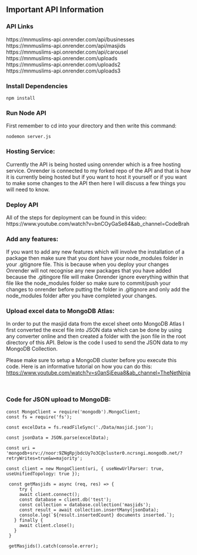 <h2>Important API Information</h2>

<h3>API Links</h3>
<a>https://mnmuslims-api.onrender.com/api/businesses</a>
<br/>
<a>https://mnmuslims-api.onrender.com/api/masjids</a>
<br/>
<a>https://mnmuslims-api.onrender.com/api/carousel</a>
<br/>
<a>https://mnmuslims-api.onrender.com/uploads</a>
<br/>
<a>https://mnmuslims-api.onrender.com/uploads2</a>
<br/>
<a>https://mnmuslims-api.onrender.com/uploads3</a>

<h3>Install Dependencies</h3>

```
npm install
```

<h3>Run Node API</h3>
First remember to cd into your directory and then write this command:

```
nodemon server.js
```

<h3>Hosting Service:</h3>
Currently the API is being hosted using onrender which is a free hosting service. Onrender is connected to my forked repo of the API and that is how it is currently being hosted but if you want to host it yourself or if you want to make some changes to the API then here I will discuss a few things you will need to know.

<h3>Deploy API</h3>
All of the steps for deployment can be found in this video: https://www.youtube.com/watch?v=bnCOyGaSe84&ab_channel=CodeBrah

<h3>Add any features:</h3>
If you want to add any new features which will involve the installation of a package then make sure that you dont have your node_modules folder in your .gitignore file. This is because when you deploy your changes Onrender will not recognise any new packages that you have added because the .gitingore file will make Onrender ignore everything within that file like the node_modules folder so make sure to commit/push your changes to onrender before putting the folder in .gitignore and only add the node_modules folder after you have completed your changes.

<h3>Upload excel data to MongoDB Atlas:</h3>
In order to put the masjid data from the excel sheet onto MongoDB Atlas I first converted the excel file into JSON data which can be done by using any converter online and then created a folder with the json file in the root directory of this API. Below is the code I used to send the JSON data to my MongoDB Collection.

<!-- <br /> -->
<br />

Please make sure to setup a MongoDB cluster before you execute this code. Here is an informative tutorial on how you can do this: https://www.youtube.com/watch?v=s0anSjEeua8&ab_channel=TheNetNinja

<br />

<h3>Code for JSON upload to MongoDB:</h3>

```
const MongoClient = require('mongodb').MongoClient;
const fs = require('fs');

const excelData = fs.readFileSync('./Data/masjid.json');

const jsonData = JSON.parse(excelData);

const uri = 'mongodb+srv://noor:9ZNgRpjbdcUy7o3C@cluster0.ncrsngi.mongodb.net/?retryWrites=true&w=majority';

const client = new MongoClient(uri, { useNewUrlParser: true, useUnifiedTopology: true });

 const getMasjids = async (req, res) => {
     try {
     await client.connect();
     const database = client.db('test');
     const collection = database.collection('masjids');
     const result = await collection.insertMany(jsonData);
     console.log(`${result.insertedCount} documents inserted.`);
   } finally {
     await client.close();
   }
 }

 getMasjids().catch(console.error);
```